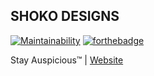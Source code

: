 ## SHOKO DESIGNS
[![Maintainability](https://api.codeclimate.com/v1/badges/a99a88d28ad37a79dbf6/maintainability)](https://codeclimate.com/github/codeclimate/codeclimate/maintainability)
[![forthebadge](https://forthebadge.com/images/badges/powered-by-electricity.svg)](https://forthebadge.com)

Stay Auspicious™ | [Website](https://shokodesigns.com/) 